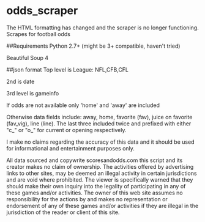 # odds_scraper

The HTML formatting has changed and the scraper is no longer functioning.
Scrapes for football odds

##Requirements
Python 2.7+ (might be 3+ compatible, haven't tried)

Beautiful Soup 4

##json format
Top level is League: NFL,CFB,CFL

2nd is date

3rd level is gameinfo

If odds are not available only 'home' and 'away' are included

Otherwise data fields include: away, home, favorite (fav), juice on favorite (fav_vig), line (line). The last three included twice and prefixed with either "c_" or "o_" for current or opening respectively.

I make no claims regarding the accuracy of this data and it should be used for informational and entertainment purposes only.

All data sourced and copywrite scoresandodds.com this script and its creator makes no
claim of ownership.
The activities offered by advertising links to other sites, may be deemed an
illegal activity in certain jurisdictions and are void where prohibited.
The viewer is specifically warned that they should make their own inquiry
into the legality of participating in any of these games and/or activities.
The owner of this web site assumes no responsibility for the actions by and
makes no representation or endorsement of any of these games and/or
activities if they are illegal in the jurisdiction of the reader or client of this site.
